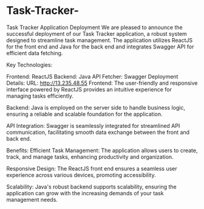 # Task-Tracker-

Task Tracker Application Deployment
We are pleased to announce the successful deployment of our Task Tracker application, a robust system designed to streamline task management.
The application utilizes ReactJS for the front end and Java for the back end and integrates Swagger API for efficient data fetching.


Key Technologies:


Frontend: ReactJS
Backend: Java
API Fetcher: Swagger
Deployment Details:
URL: http://13.235.48.55
Frontend: 
The user-friendly and responsive interface powered by ReactJS provides an intuitive experience for managing tasks efficiently.

Backend: Java is employed on the server side to handle business logic, ensuring a reliable and scalable foundation for the application.

API Integration: Swagger is seamlessly integrated for streamlined API communication, facilitating smooth data exchange between the front and back end.


Benefits:
Efficient Task Management: 
The application allows users to create, track, and manage tasks, enhancing productivity and organization.

Responsive Design: The ReactJS front end ensures a seamless user experience across various devices, promoting accessibility.

Scalability: Java's robust backend supports scalability, ensuring the application can grow with the increasing demands of your task management needs.
